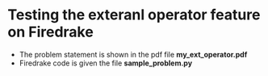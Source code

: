 # Testing the exteranl operator feature on Firedrake
- The problem statement is shown in the pdf file **my_ext_operator.pdf**
- Firedrake code is given the file **sample_problem.py**
